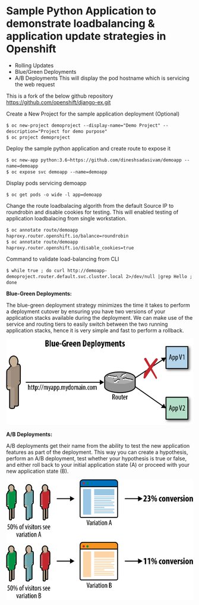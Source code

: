 # Sample Python Application to demonstrate loadbalancing & application update strategies in Openshift 
   - Rolling Updates
   - Blue/Green Deployments
   - A/B Deployments
This will display the pod hostname which is servicing the web request

This is a fork of the below github repository
https://github.com/openshift/django-ex.git


Create a New Project for the sample application deployment (Optional)
   
    $ oc new-project demoproject --display-name="Demo Project" --description="Project for demo purpose"
    $ oc project demoproject

Deploy the sample python application and create route to expose it 

    $ oc new-app python:3.6~https://github.com/dineshsadasivam/demoapp --name=demoapp
    $ oc expose svc demoapp --name=demoapp

Display pods servicing demoapp

    $ oc get pods -o wide -l app=demoapp

Change the route loadbalacing algorith from the default Source IP to roundrobin and disable cookies for testing.
This will enabled testing of application loadbalacing from single workstation.

    $ oc annotate route/demoapp haproxy.router.openshift.io/balance=roundrobin 
    $ oc annotate route/demoapp haproxy.router.openshift.io/disable_cookies=true 

Command to validate load-balancing from CLI 

    $ while true ; do curl http://demoapp-demoproject.router.default.svc.cluster.local 2>/dev/null |grep Hello ; done
    
**Blue-Green Deployments:**

The blue-green deployment strategy minimizes the time it takes to perform a deployment cutover by ensuring you have two versions of your application stacks available during the deployment. We can make use of the service and routing tiers to easily switch between the two running application stacks, hence it is very simple and fast to perform a rollback.

![alt text](https://raw.githubusercontent.com/dineshsadasivam/demoapp/master/pics/BlueGreen_Deploy.png)

**A/B Deployments:**

A/B deployments get their name from the ability to test the new application features as part of the deployment. This way you can create a hypothesis, perform an A/B deployment, test whether your hypothesis is true or false, and either roll back to your initial application state (A) or proceed with your new application state (B).

![alt text](https://raw.githubusercontent.com/dineshsadasivam/demoapp/master/pics/AB_deploy.png)
